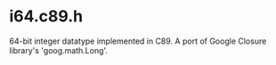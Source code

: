 # i64.c89.h
64-bit integer datatype implemented in C89. A port of Google Closure library's 'goog.math.Long'.
